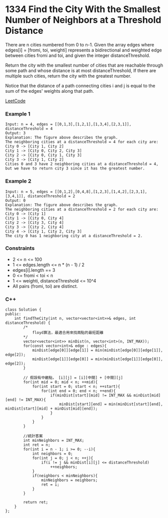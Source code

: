 # 1334 Find the City With the Smallest Number of Neighbors at a Threshold Distance

There are n cities numbered from 0 to n-1. Given the array edges where edges[i] = [fromi, toi, weighti] represents a bidirectional and weighted edge between cities fromi and toi, and given the integer distanceThreshold.

Return the city with the smallest number of cities that are reachable through some path and whose distance is at most distanceThreshold, If there are multiple such cities, return the city with the greatest number.

Notice that the distance of a path connecting cities i and j is equal to the sum of the edges' weights along that path.


[LeetCode](https://leetcode.cn/problems/find-the-city-with-the-smallest-number-of-neighbors-at-a-threshold-distance/description/)

### Example 1

```
Input: n = 4, edges = [[0,1,3],[1,2,1],[1,3,4],[2,3,1]], distanceThreshold = 4
Output: 3
Explanation: The figure above describes the graph. 
The neighboring cities at a distanceThreshold = 4 for each city are:
City 0 -> [City 1, City 2] 
City 1 -> [City 0, City 2, City 3] 
City 2 -> [City 0, City 1, City 3] 
City 3 -> [City 1, City 2] 
Cities 0 and 3 have 2 neighboring cities at a distanceThreshold = 4, but we have to return city 3 since it has the greatest number.
```

### Example 2

```
Input: n = 5, edges = [[0,1,2],[0,4,8],[1,2,3],[1,4,2],[2,3,1],[3,4,1]], distanceThreshold = 2
Output: 0
Explanation: The figure above describes the graph. 
The neighboring cities at a distanceThreshold = 2 for each city are:
City 0 -> [City 1] 
City 1 -> [City 0, City 4] 
City 2 -> [City 3, City 4] 
City 3 -> [City 2, City 4]
City 4 -> [City 1, City 2, City 3] 
The city 0 has 1 neighboring city at a distanceThreshold = 2.
```

### Constraints

* 2 <= n <= 100
* 1 <= edges.length <= n * (n - 1) / 2
* edges[i].length == 3
* 0 <= fromi < toi < n
* 1 <= weighti, distanceThreshold <= 10^4
* All pairs (fromi, toi) are distinct.

### C++ 

```
class Solution {
public:
    int findTheCity(int n, vector<vector<int>>& edges, int distanceThreshold) {
        /*
            floyd算法，最適合用來找兩點的最短距離
        */
        vector<vector<int>> minDist(n, vector<int>(n, INT_MAX));
        for(const vector<int>& edge : edges){
            minDist[edge[0]][edge[1]] = min(minDist[edge[0]][edge[1]], edge[2]);
            minDist[edge[1]][edge[0]] = min(minDist[edge[1]][edge[0]], edge[2]);
        }

        // 假設有中繼點， [i][j] = [i][中間] + [中間][j]
        for(int mid = 0; mid < n; ++mid){
            for(int start = 0; start < n; ++start){
                for(int end = 0; end < n; ++end){
                    if(minDist[start][mid] != INT_MAX && minDist[mid][end] != INT_MAX){
                        minDist[start][end] = min(minDist[start][end], minDist[start][mid] + minDist[mid][end]);
                    }
                }
            }
        }

        //統計答案
        int minNeighbors = INT_MAX;
        int ret = n;
        for(int i = n - 1; i >= 0; --i){
            int neighbors = 0;
            for(int j = 0; j < n; ++j){
                if(i != j && minDist[i][j] <= distanceThreshold)
                    ++neighbors;
            }
            if(neighbors < minNeighbors){
                minNeighbors = neighbors;
                ret = i;
            }
        }

        return ret;
    }
};
```